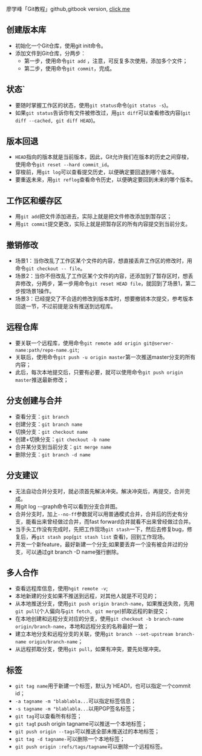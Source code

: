 廖学峰「Git教程」github,gitbook version, [click me](http://lvwzhen.github.io/Git-Tutorial/)

## 创建版本库

- 初始化一个Git仓库，使用git init命令。
- 添加文件到Git仓库，分两步：
	- 第一步，使用命令`git add` ，注意，可反复多次使用，添加多个文件；
	- 第二步，使用命令`git commit`，完成。

## 状态` 

- 要随时掌握工作区的状态，使用`git status`命令(`git status -s`)。
- 如果`git status`告诉你有文件被修改过，用`git diff`可以查看修改内容(`git diff --cached, git diff HEAD`)。

## 版本回退

- `HEAD`指向的版本就是当前版本，因此，Git允许我们在版本的历史之间穿梭，使用命令`git reset --hard commit_id`。
- 穿梭前，用`git log`可以查看提交历史，以便确定要回退到哪个版本。
- 要重返未来，用`git reflog`查看命令历史，以便确定要回到未来的哪个版本。

## 工作区和缓存区

- 用`git add`把文件添加进去，实际上就是把文件修改添加到暂存区；
- 用`git commit`提交更改，实际上就是把暂存区的所有内容提交到当前分支。

## 撤销修改

- 场景1：当你改乱了工作区某个文件的内容，想直接丢弃工作区的修改时，用命令`git checkout -- file`。
- 场景2：当你不但改乱了工作区某个文件的内容，还添加到了暂存区时，想丢弃修改，分两步，第一步用命令`git reset HEAD file`，就回到了场景1，第二步按场景1操作。
- 场景3：已经提交了不合适的修改到版本库时，想要撤销本次提交，参考版本回退一节，不过前提是没有推送到远程库。

## 远程仓库

- 要关联一个远程库，使用命令`git remote add origin git@server-name:path/repo-name.git`;
- 关联后，使用命令`git push -u origin master`第一次推送master分支的所有内容；
- 此后，每次本地提交后，只要有必要，就可以使用命令`git push origin master`推送最新修改；

## 分支创建与合并

- 查看分支：`git branch`
- 创建分支：`git branch name`
- 切换分支：`git checkout name`
- 创建+切换分支：`git checkout -b name`
- 合并某分支到当前分支：`git merge name`
- 删除分支：`git branch -d name`

## 分支建议

- 无法自动合并分支时，就必须首先解决冲突。解决冲突后，再提交，合并完成。
- 用git log --graph命令可以看到分支合并图。
- 合并分支时，加上`--no-ff`参数就可以用普通模式合并，合并后的历史有分支，能看出来曾经做过合并，而fast forward合并就看不出来曾经做过合并。
- 当手头工作没有完成时，先把工作现场`git stash`一下，然后去修复bug，修复后，再`git stash pop`(`git stash list` 查看)，回到工作现场。
- 开发一个新feature，最好新建一个分支;如果要丢弃一个没有被合并过的分支，可以通过git branch -D name强行删除。

## 多人合作

- 查看远程库信息，使用`hgit remote -v`;
- 本地新建的分支如果不推送到远程，对其他人就是不可见的；
- 从本地推送分支，使用`git push origin branch-name`，如果推送失败，先用`git pull`(个人偏向与`git fetch, git merge`)抓取远程的新提交；
- 在本地创建和远程分支对应的分支，使用`git checkout -b branch-name origin/branch-name`，本地和远程分支的名称最好一致；
- 建立本地分支和远程分支的关联，使用`git branch --set-upstream branch-name origin/branch-name`；
- 从远程抓取分支，使用`git pull`，如果有冲突，要先处理冲突。

## 标签

- `git tag name`用于新建一个标签，默认为`HEAD1，也可以指定一个commit id；
- `-a tagname -m "blablabla...`可以指定标签信息；
- `-s tagname -m "blablabla...`以用PGP签名标签；
- `git tag`可以查看所有标签；
- `git tag`t push origin tagname可以推送一个本地标签；
- `git push origin --tags`可以推送全部未推送过的本地标签；
- `git tag -d tagname-`可以删除一个本地标签；
- `git push origin :refs/tags/tagname`可以删除一个远程标签。



